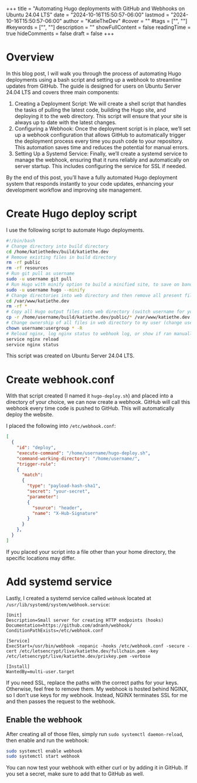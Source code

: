 +++
title = "Automating Hugo deployments with GitHub and Webhooks on Ubuntu 24.04 LTS"
date = "2024-10-16T15:50:57-06:00"
lastmod = "2024-10-16T15:50:57-06:00"
author = "KatieTheDev"
#cover = ""
#tags = ["", ""]
#keywords = ["", ""]
description = ""
showFullContent = false
readingTime = true
hideComments = false
draft = false
+++
# Overview
In this blog post, I will walk you through the process of automating Hugo deployments using a bash script and setting up a webhook to streamline updates from GitHub. The guide is designed for users on Ubuntu Server 24.04 LTS and covers three main components:

1.	Creating a Deployment Script: We will create a shell script that handles the tasks of pulling the latest code, building the Hugo site, and deploying it to the web directory. This script will ensure that your site is always up to date with the latest changes.
2.	Configuring a Webhook: Once the deployment script is in place, we’ll set up a webhook configuration that allows GitHub to automatically trigger the deployment process every time you push code to your repository. This automation saves time and reduces the potential for manual errors.
3.	Setting Up a Systemd Service: Finally, we’ll create a systemd service to manage the webhook, ensuring that it runs reliably and automatically on server startup. This includes configuring the service for SSL if needed.

By the end of this post, you’ll have a fully automated Hugo deployment system that responds instantly to your code updates, enhancing your development workflow and improving site management.
# Create Hugo deploy script
I use the following script to automate Hugo deployments. 
```bash
#!/bin/bash
# Change directory into build directory
cd /home/katiethedev/build/katiethe.dev
# Remove existing files in build directory
rm -rf public
rm -rf resources
# Run git pull as username 
sudo -u username git pull
# Run Hugo with minify option to build a minified site, to save on bandwidth and storage. For development purposes you can remove --minify.
sudo -u username hugo --minify
# Change directories into web directory and then remove all present files
cd /var/www/katiethe.dev
rm -rf *
# Copy all Hugo output files into web directory (switch username for your username)
cp -r /home/username/build/katiethe.dev/public/* /var/www/katiethe.dev
# Change ownership of all files in web directory to my user (change username to your username, change usergroup to your usergroup [usually the same as username])
chown username:usergroup * -R
# Reload nginx, log nginx status to webhook log, or show if ran manually
service nginx reload
service nginx status 
```
This script was created on Ubuntu Server 24.04 LTS.

# Create webhook.conf
With that script created (I named it `hugo-deploy.sh`) and placed into a directory of your choice, we can now create a webhook. GitHub will call this webhook every time code is pushed to GitHub. This will automatically deploy the website.

I placed the following into `/etc/webhook.conf`:
```json
[
  {
    "id": "deploy",
    "execute-command": "/home/username/hugo-deploy.sh",
    "command-working-directory": "/home/username/",
    "trigger-rule":
    {
      "match":
      {
        "type": "payload-hash-sha1",
        "secret": "your-secret",
        "parameter":
        {
          "source": "header",
          "name": "X-Hub-Signature"
        }
      }
    },
  }
]
```
If you placed your script into a file other than your home directory, the specific locations may differ.

# Add systemd service
Lastly, I created a systemd service called `webhook` located at `/usr/lib/systemd/system/webhook.service`:
```
[Unit]
Description=Small server for creating HTTP endpoints (hooks)
Documentation=https://github.com/adnanh/webhook/
ConditionPathExists=/etc/webhook.conf

[Service]
ExecStart=/usr/bin/webhook -nopanic -hooks /etc/webhook.conf -secure -cert /etc/letsencrypt/live/katiethe.dev/fullchain.pem -key /etc/letsencrypt/live/katiethe.dev/privkey.pem -verbose

[Install]
WantedBy=multi-user.target
```
If you need SSL, replace the paths with the correct paths for your keys. Otherwise, feel free to remove them. My webhook is hosted behind NGINX, so I don't use keys for my webhook. Instead, NGINX terminates SSL for me and then passes the request to the webhook.

## Enable the webhook
After creating all of those files, simply run `sudo systemctl daemon-reload`, then enable and run the webhook:
```bash
sudo systemctl enable webhook
sudo systemctl start webhook
```
You can now test your webhook with either curl or by adding it in GitHub. If you set a secret, make sure to add that to GitHub as well.

